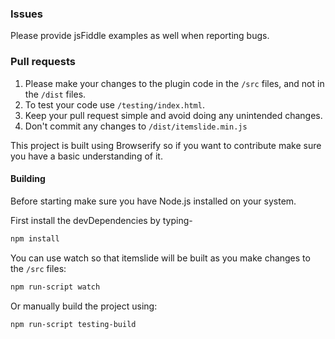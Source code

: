 ### Issues

Please provide jsFiddle examples as well when reporting bugs.

### Pull requests

1. Please make your changes to the plugin code in the `/src` files, and not in the `/dist` files.
2. To test your code use `/testing/index.html`.
3. Keep your pull request simple and avoid doing any unintended changes.
4. Don't commit any changes to `/dist/itemslide.min.js`

This project is built using Browserify so if you want to contribute make sure you have a basic understanding of it.

#### Building

Before starting make sure you have Node.js installed on your system.

First install the devDependencies by typing-

```bash
npm install
```

You can use watch so that itemslide will be built as you make changes to the `/src` files:

```bash
npm run-script watch
```

Or manually build the project using:

```bash
npm run-script testing-build
```
